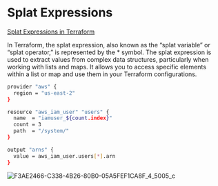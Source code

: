# Splat Expressions

[Splat Expressions in Terraform](https://developer.hashicorp.com/terraform/language/expressions/splat)

In Terraform, the splat expression, also known as the “splat variable” or “splat operator,” is represented by the * symbol. The splat expression is used to extract values from complex data structures, particularly when working with lists and maps. It allows you to access specific elements within a list or map and use them in your Terraform configurations.

```sh
provider "aws" {
  region = "us-east-2"
}

resource "aws_iam_user" "users" {
  name  = "iamuser_${count.index}"
  count = 3
  path  = "/system/"
}

output "arns" {
  value = aws_iam_user.users[*].arn
}
```

![F3AE2466-C338-4B26-80B0-05A5FEF1CA8F_4_5005_c](https://github.com/begh-azka/terraform_aws/assets/97597065/c965bd76-1595-4fa1-84d8-aff362ea1a4b)
